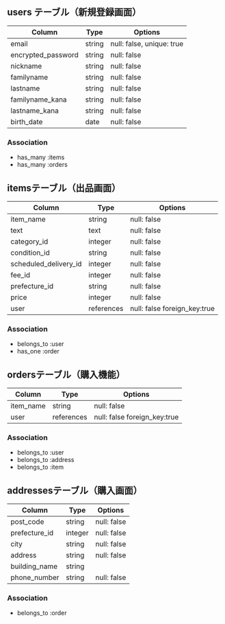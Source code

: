 ## users テーブル（新規登録画面）

| Column              | Type   | Options                        |
| --------------------| ------ | ------------------------------ |
| email               | string | null: false, unique: true      |
| encrypted_password  | string | null: false                    |
| nickname            | string | null: false                    |
| familyname          | string | null: false                    |
| lastname            | string | null: false                    |
| familyname_kana     | string | null: false                    |
| lastname_kana       | string | null: false                    |
| birth_date          | date   | null: false                    |

### Association

- has_many :items
- has_many :orders

## itemsテーブル（出品画面）

| Column              | Type       | Options                      |
| --------------------| ---------  | ---------------------------- |
| item_name           | string     | null: false                  |
| text                | text       | null: false                  |
| category_id         | integer    | null: false                  |
| condition_id        | string     | null: false                  |
|scheduled_delivery_id| integer    | null: false                  |
| fee_id              | integer    | null: false                  |
| prefecture_id       | string     | null: false                  |
| price               | integer    | null: false                  |
| user                | references | null: false foreign_key:true |

### Association

- belongs_to :user
- has_one :order

## ordersテーブル（購入機能）

| Column              | Type       | Options                      |
| --------------------| ---------  | ---------------------------- |
| item_name           | string     | null: false                  |
| user                | references | null: false foreign_key:true |

### Association

- belongs_to :user
- belongs_to :address
- belongs_to :item

## addressesテーブル（購入画面）

| Column              | Type       | Options                      |
| --------------------| ---------  | ---------------------------- |
| post_code           | string     | null: false                  |
| prefecture_id       | integer    | null: false                  |
| city                | string     | null: false                  |
| address             | string     | null: false                  |
| building_name       | string     |                              |
| phone_number        | string     | null: false                  |

### Association

- belongs_to :order
